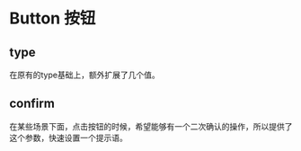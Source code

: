 # Button 按钮
## type
在原有的type基础上，额外扩展了几个值。
<button-type />

## confirm
在某些场景下面，点击按钮的时候，希望能够有一个二次确认的操作，所以提供了这个参数，快速设置一个提示语。
<button-confirm />

